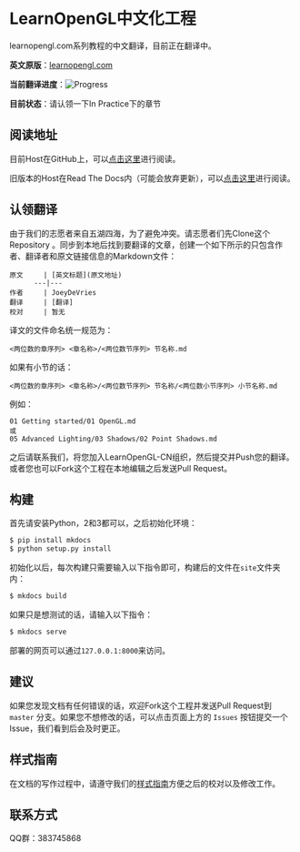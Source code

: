 # LearnOpenGL中文化工程

learnopengl.com系列教程的中文翻译，目前正在翻译中。

**英文原版**：[learnopengl.com](learnopengl.com)

**当前翻译进度**：![Progress](http://progressed.io/bar/70?title=44/58)

**目前状态**：请认领一下In Practice下的章节

## 阅读地址

目前Host在GitHub上，可以[点击这里](https://learnopengl-cn.github.io/)进行阅读。

旧版本的Host在Read The Docs内（可能会放弃更新），可以[点击这里](http://learnopengl-cn.readthedocs.io/)进行阅读。

## 认领翻译

由于我们的志愿者来自五湖四海，为了避免冲突。请志愿者们先Clone这个Repository 。同步到本地后找到要翻译的文章，创建一个如下所示的只包含作者、翻译者和原文链接信息的Markdown文件：

```
原文     | [英文标题](原文地址)
      ---|---
作者     | JoeyDeVries
翻译     | [翻译]
校对     | 暂无
```

译文的文件命名统一规范为：

```
<两位数的章序列> <章名称>/<两位数节序列> 节名称.md
```

如果有小节的话：

```
<两位数的章序列> <章名称>/<两位数节序列> 节名称/<两位数小节序列> 小节名称.md
```

例如：

```
01 Getting started/01 OpenGL.md
或
05 Advanced Lighting/03 Shadows/02 Point Shadows.md
```

之后请联系我们，将您加入LearnOpenGL-CN组织，然后提交并Push您的翻译。或者您也可以Fork这个工程在本地编辑之后发送Pull Request。

## 构建

首先请安装Python，2和3都可以，之后初始化环境：

```bash
$ pip install mkdocs
$ python setup.py install
```

初始化以后，每次构建只需要输入以下指令即可，构建后的文件在`site`文件夹内：

```bash
$ mkdocs build
```

如果只是想测试的话，请输入以下指令：

```bash
$ mkdocs serve
```

部署的网页可以通过`127.0.0.1:8000`来访问。

## 建议

如果您发现文档有任何错误的话，欢迎Fork这个工程并发送Pull Request到 `master` 分支。如果您不想修改的话，可以点击页面上方的 `Issues` 按钮提交一个Issue，我们看到后会及时更正。

## 样式指南

在文档的写作过程中，请遵守我们的[样式指南](https://github.com/LearnOpenGL-CN/LearnOpenGL-CN/blob/master/styleguide.md)方便之后的校对以及修改工作。

## 联系方式

QQ群：383745868